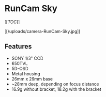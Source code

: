 # RunCam Sky

[[_TOC_]]

[[/uploads/camera-RunCam-Sky.jpg]]

## Features

* SONY 1/3" CCD
* 650TVL
* 5D-OSD
* Metal housing
* 26mm x 26mm base
* ~28mm deep, depending on focus distance
* 16.9g without bracket, 18.2g with the bracket


